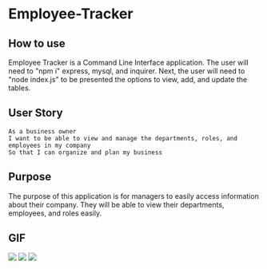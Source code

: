 # Employee-Tracker

## How to use
Employee Tracker is a Command Line Interface application. The user will need to "npm i" express, mysql, and inquirer. Next, the user will need to "node index.js" to be presented the options to view, add, and update the tables. 
## User Story

```
As a business owner
I want to be able to view and manage the departments, roles, and employees in my company
So that I can organize and plan my business
```

## Purpose
The purpose of this application is for managers to easily access information about their company. They will be able to view their departments, employees, and roles easily. 

## GIF
![](view.gif)
![](add.gif)
![](update.gif)